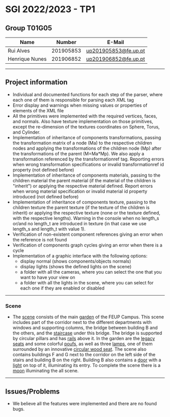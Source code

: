 # SGI 2022/2023 - TP1

## Group T01G05

| Name             | Number    | E-Mail                              |
| ---------------- | --------- | ----------------------------------- |
| Rui Alves        | 201905853 | up201905853@fe.up.pt                |
| Henrique Nunes   | 201906852 | up201906852@fe.up.pt                |

----

## Project information

- Individual and documented functions for each step of the parser, where each one of them is responsible for parsing each XML tag
- Error display and warnings when missing values or properties of elements of the XML file
- All the primitives were implemented with the required vertices, faces, and normals. Also have texture implementation on those primitives, except the re-dimension of the textures coordinates on Sphere, Torus, and Cylinder.
- Implementation of inheritance of components transformations, passing the transformation matrix of a node (Ma) to the respective children nodes and applying the transformations of the children node (Mp) after the transformations of the parent (M=Ma*Mp). We also apply a transformation referenced by the transformationref tag. Reporting errors when wrong transformation specifications or invalid transformationref id property (not defined before)
- Implementation of inheritance of components materials, passing to the children material the parent material (if the material of the children is "inherit") or applying the respective material defined. Report errors when wrong material specification or invalid material id property introduced (not defined before)
- Implementation of inheritance of components texture, passing to the children texture the parent texture (if the texture of the children is inherit) or applying the respective texture (none or the texture defined, with the respective lengths). Warning in the console when no length_s or/and no length_t are introduced in texture (in that case we use length_s and length_t with value 1). 
- Verification of non-existent component references giving an error when the reference is not found
- Verification of components graph cycles giving an error when there is a cycle
- Implementation of a graphic interface with the following options:
  - display normal (shows components/objects normals)
  - display lights (shows the defined lights on the scene)
  - a folder with all the cameras, where you can select the one that you want to have your view on
  - a folder with all the lights in the scene, where you can select for each one if they are enabled or disabled

----

### Scene
  - The [scene](screenshots/feup.png) consists of the main [garden](screenshots/garden.png) of the FEUP Campus. This scene includes part of the corridor next to the different departments with windows and supporting columns, the bridge between building B and the others, and the [staircase](screenshots/front.png) under this bridge. The bridge is supported by circular pillars and has [rails](screenshots/rails.png) above it. In the garden are the [legacy seats](screenshots/bench.png) and some colorful [poufs](screenshots/poufs.png), as well as three [lamps](screenshots/lamp.png), one of them surrounded by an innovative [circular wood seat](screenshots/circular_bench.png). The scene also contains buildings F and G next to the corridor on the left side of the stairs and building B on the right. Building B also contains a [door](screenshots/door_off.png) with a [light](screenshots/door_on.png) on top of it, illuminating its entry. To complete the scene there is a [moon](screenshots/garden_back.png) illuminating the all scene.

----

## Issues/Problems

- We believe all the features were implemented and there are no found bugs.
